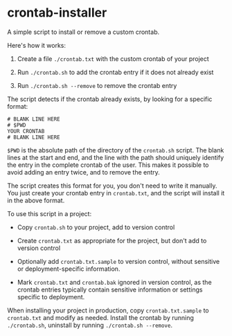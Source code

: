 crontab-installer
=================

A simple script to install or remove a custom crontab.

Here's how it works:

1. Create a file `./crontab.txt` with the custom crontab of your project

2. Run `./crontab.sh` to add the crontab entry if it does not already exist

3. Run `./crontab.sh --remove` to remove the crontab entry

The script detects if the crontab already exists,
by looking for a specific format:

    # BLANK LINE HERE
    # $PWD
    YOUR CRONTAB
    # BLANK LINE HERE

`$PWD` is the absolute path of the directory of the `crontab.sh` script.
The blank lines at the start and end, and the line with the path
should uniquely identify the entry in the complete crontab of the user.
This makes it possible to avoid adding an entry twice,
and to remove the entry.

The script creates this format for you, you don't need to write it manually.
You just create your crontab entry in `crontab.txt`,
and the script will install it in the above format.

To use this script in a project:

- Copy `crontab.sh` to your project, add to version control

- Create `crontab.txt` as appropriate for the project,
  but don't add to version control

- Optionally add `crontab.txt.sample` to version control,
  without sensitive or deployment-specific information.

- Mark `crontab.txt` and `crontab.bak` ignored in version control,
  as the crontab entries typically contain sensitive information
  or settings specific to deployment.

When installing your project in production,
copy `crontab.txt.sample` to `crontab.txt` and modify as needed.
Install the crontab by running `./crontab.sh`,
uninstall by running `./crontab.sh --remove`.
